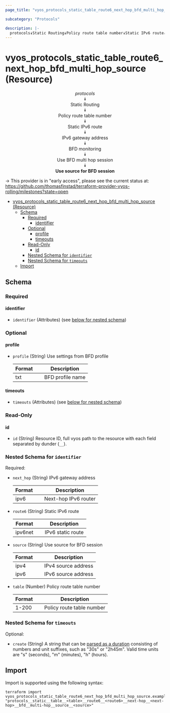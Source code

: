 ```yaml
---
page_title: "vyos_protocols_static_table_route6_next_hop_bfd_multi_hop_source Resource - vyos"

subcategory: "Protocols"

description: |-
  protocols⯯Static Routing⯯Policy route table number⯯Static IPv6 route⯯IPv6 gateway address⯯BFD monitoring⯯Use BFD multi hop session⯯Use source for BFD session
---
```


# vyos_protocols_static_table_route6_next_hop_bfd_multi_hop_source (Resource)
<center>


*protocols*  
⯯  
Static Routing  
⯯  
Policy route table number  
⯯  
Static IPv6 route  
⯯  
IPv6 gateway address  
⯯  
BFD monitoring  
⯯  
Use BFD multi hop session  
⯯  
**Use source for BFD session**


</center>

-> This provider is in "early access", please see the current status at: https://github.com/thomasfinstad/terraform-provider-vyos-rolling/milestones?state=open

<!--TOC-->

- [vyos_protocols_static_table_route6_next_hop_bfd_multi_hop_source (Resource)](#vyos_protocols_static_table_route6_next_hop_bfd_multi_hop_source-resource)
  - [Schema](#schema)
    - [Required](#required)
      - [identifier](#identifier)
    - [Optional](#optional)
      - [profile](#profile)
      - [timeouts](#timeouts)
    - [Read-Only](#read-only)
      - [id](#id)
    - [Nested Schema for `identifier`](#nested-schema-for-identifier)
    - [Nested Schema for `timeouts`](#nested-schema-for-timeouts)
  - [Import](#import)

<!--TOC-->

<!-- schema generated by tfplugindocs -->
## Schema

### Required

#### identifier
- `identifier` (Attributes) (see [below for nested schema](#nestedatt--identifier))

### Optional

#### profile
- `profile` (String) Use settings from BFD profile

    |  Format  &emsp;|  Description       |
    |----------|--------------------|
    |  txt     &emsp;|  BFD profile name  |
#### timeouts
- `timeouts` (Attributes) (see [below for nested schema](#nestedatt--timeouts))

### Read-Only

#### id
- `id` (String) Resource ID, full vyos path to the resource with each field separated by dunder (`__`).

<a id="nestedatt--identifier"></a>
### Nested Schema for `identifier`

Required:

- `next_hop` (String) IPv6 gateway address

    |  Format  &emsp;|  Description           |
    |----------|------------------------|
    |  ipv6    &emsp;|  Next-hop IPv6 router  |
- `route6` (String) Static IPv6 route

    |  Format   &emsp;|  Description        |
    |-----------|---------------------|
    |  ipv6net  &emsp;|  IPv6 static route  |
- `source` (String) Use source for BFD session

    |  Format  &emsp;|  Description          |
    |----------|-----------------------|
    |  ipv4    &emsp;|  IPv4 source address  |
    |  ipv6    &emsp;|  IPv6 source address  |
- `table` (Number) Policy route table number

    |  Format  &emsp;|  Description                |
    |----------|-----------------------------|
    |  1-200   &emsp;|  Policy route table number  |


<a id="nestedatt--timeouts"></a>
### Nested Schema for `timeouts`

Optional:

- `create` (String) A string that can be [parsed as a duration](https://pkg.go.dev/time#ParseDuration) consisting of numbers and unit suffixes, such as &#34;30s&#34; or &#34;2h45m&#34;. Valid time units are &#34;s&#34; (seconds), &#34;m&#34; (minutes), &#34;h&#34; (hours).

## Import

Import is supported using the following syntax:

```shell
terraform import vyos_protocols_static_table_route6_next_hop_bfd_multi_hop_source.example "protocols__static__table__<table>__route6__<route6>__next-hop__<next-hop>__bfd__multi-hop__source__<source>"
```
